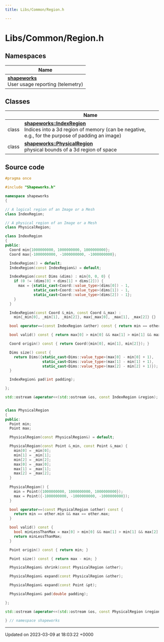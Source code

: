 ```yaml
---
title: Libs/Common/Region.h

---
```


# Libs/Common/Region.h



## Namespaces

| Name           |
| -------------- |
| **[shapeworks](../Namespaces/namespaceshapeworks.md)** <br>User usage reporting (telemetry)  |

## Classes

|                | Name           |
| -------------- | -------------- |
| class | **[shapeworks::IndexRegion](../Classes/classshapeworks_1_1IndexRegion.md)** <br>Indices into a 3d region of memory (can be negative, e.g., for the purpose of padding an image)  |
| class | **[shapeworks::PhysicalRegion](../Classes/classshapeworks_1_1PhysicalRegion.md)** <br>physical bounds of a 3d region of space  |




## Source code

```cpp
#pragma once

#include "Shapeworks.h"

namespace shapeworks
{

// A logical region of an Image or a Mesh
class IndexRegion;

// A physical region of an Image or a Mesh
class PhysicalRegion;

class IndexRegion
{
public:
  Coord min{1000000000, 1000000000, 1000000000};
  Coord max{-1000000000, -1000000000, -1000000000};

  IndexRegion() = default;
  IndexRegion(const IndexRegion&) = default;

  IndexRegion(const Dims &dims) : min{0, 0, 0} {
    if (0 != (dims[0] + dims[1] + dims[2])) {
      max = {static_cast<Coord::value_type>(dims[0]) - 1,
             static_cast<Coord::value_type>(dims[1]) - 1,
             static_cast<Coord::value_type>(dims[2]) - 1};
    }
  }

  IndexRegion(const Coord &_min, const Coord &_max) :
    min{_min[0], _min[1], _min[2]}, max{_max[0], _max[1], _max[2]} {}

  bool operator==(const IndexRegion &other) const { return min == other.min && max == other.max; }

  bool valid() const { return max[0] > min[0] && max[1] > min[1] && max[2] > min[2]; }

  Coord origin() const { return Coord({min[0], min[1], min[2]}); }

  Dims size() const {
    return Dims({static_cast<Dims::value_type>(max[0] - min[0] + 1),
                 static_cast<Dims::value_type>(max[1] - min[1] + 1),
                 static_cast<Dims::value_type>(max[2] - min[2] + 1)});
  }

  IndexRegion& pad(int padding);

};

std::ostream &operator<<(std::ostream &os, const IndexRegion &region);


class PhysicalRegion
{
public:
  Point min;
  Point max;

  PhysicalRegion(const PhysicalRegion&) = default;

  PhysicalRegion(const Point &_min, const Point &_max) {
    min[0] = _min[0];
    min[1] = _min[1];
    min[2] = _min[2];
    max[0] = _max[0];
    max[1] = _max[1];
    max[2] = _max[2];
  }
  
  PhysicalRegion() {
    min = Point({1000000000, 1000000000, 1000000000});
    max = Point({-1000000000, -1000000000, -1000000000});
  }

  bool operator==(const PhysicalRegion &other) const {
    return min == other.min && max == other.max;
  }

  bool valid() const {
    bool minLessThanMax = max[0] > min[0] && max[1] > min[1] && max[2] > min[2];
    return minLessThanMax;
  }

  Point origin() const { return min; }

  Point size() const { return max - min; }

  PhysicalRegion& shrink(const PhysicalRegion &other);

  PhysicalRegion& expand(const PhysicalRegion &other);

  PhysicalRegion& expand(const Point &pt);

  PhysicalRegion& pad(double padding);

};

std::ostream &operator<<(std::ostream &os, const PhysicalRegion &region);

} // namespace shapeworks
```


-------------------------------

Updated on 2023-03-09 at 18:03:22 +0000
